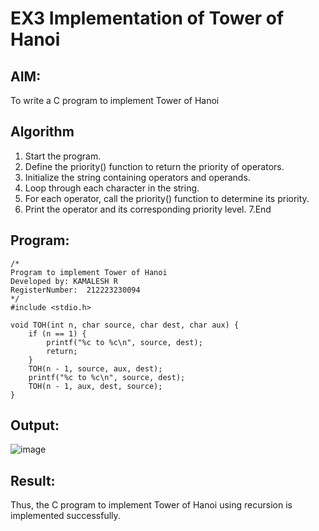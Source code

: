 # EX3 Implementation of Tower of Hanoi
## AIM:
To write a C program to implement Tower of Hanoi

## Algorithm
1. Start the program.
2. Define the priority() function to return the priority of operators.
3. Initialize the string containing operators and operands.
4. Loop through each character in the string.
5. For each operator, call the priority() function to determine its priority.
6. Print the operator and its corresponding priority level.
7.End

## Program:
```
/*
Program to implement Tower of Hanoi
Developed by: KAMALESH R
RegisterNumber:  212223230094
*/
#include <stdio.h>

void TOH(int n, char source, char dest, char aux) {
    if (n == 1) {
        printf("%c to %c\n", source, dest);
        return;
    }
    TOH(n - 1, source, aux, dest);
    printf("%c to %c\n", source, dest);
    TOH(n - 1, aux, dest, source);
}
```

## Output:
![image](https://github.com/user-attachments/assets/43f8950e-3ddf-4b3f-9736-cbdf804d7abc)



## Result:
Thus, the C program to implement Tower of Hanoi using recursion is implemented successfully.
